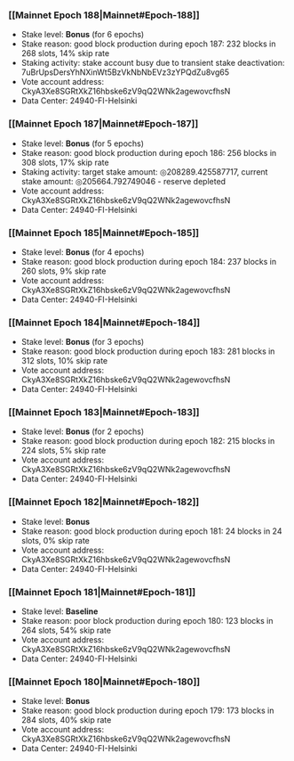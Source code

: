 ### [[Mainnet Epoch 188|Mainnet#Epoch-188]]
* Stake level: **Bonus** (for 6 epochs)
* Stake reason: good block production during epoch 187: 232 blocks in 268 slots, 14% skip rate
* Staking activity: stake account busy due to transient stake deactivation: 7uBrUpsDersYhNXinWt5BzVkNbNbEVz3zYPQdZu8vg65
* Vote account address: CkyA3Xe8SGRtXkZ16hbske6zV9qQ2WNk2agewovcfhsN
* Data Center: 24940-FI-Helsinki
### [[Mainnet Epoch 187|Mainnet#Epoch-187]]
* Stake level: **Bonus** (for 5 epochs)
* Stake reason: good block production during epoch 186: 256 blocks in 308 slots, 17% skip rate
* Staking activity: target stake amount: ◎208289.425587717, current stake amount: ◎205664.792749046 - reserve depleted
* Vote account address: CkyA3Xe8SGRtXkZ16hbske6zV9qQ2WNk2agewovcfhsN
* Data Center: 24940-FI-Helsinki
### [[Mainnet Epoch 185|Mainnet#Epoch-185]]
* Stake level: **Bonus** (for 4 epochs)
* Stake reason: good block production during epoch 184: 237 blocks in 260 slots, 9% skip rate
* Vote account address: CkyA3Xe8SGRtXkZ16hbske6zV9qQ2WNk2agewovcfhsN
* Data Center: 24940-FI-Helsinki
### [[Mainnet Epoch 184|Mainnet#Epoch-184]]
* Stake level: **Bonus** (for 3 epochs)
* Stake reason: good block production during epoch 183: 281 blocks in 312 slots, 10% skip rate
* Vote account address: CkyA3Xe8SGRtXkZ16hbske6zV9qQ2WNk2agewovcfhsN
* Data Center: 24940-FI-Helsinki
### [[Mainnet Epoch 183|Mainnet#Epoch-183]]
* Stake level: **Bonus** (for 2 epochs)
* Stake reason: good block production during epoch 182: 215 blocks in 224 slots, 5% skip rate
* Vote account address: CkyA3Xe8SGRtXkZ16hbske6zV9qQ2WNk2agewovcfhsN
* Data Center: 24940-FI-Helsinki
### [[Mainnet Epoch 182|Mainnet#Epoch-182]]
* Stake level: **Bonus**
* Stake reason: good block production during epoch 181: 24 blocks in 24 slots, 0% skip rate
* Vote account address: CkyA3Xe8SGRtXkZ16hbske6zV9qQ2WNk2agewovcfhsN
* Data Center: 24940-FI-Helsinki
### [[Mainnet Epoch 181|Mainnet#Epoch-181]]
* Stake level: **Baseline**
* Stake reason: poor block production during epoch 180: 123 blocks in 264 slots, 54% skip rate 
* Vote account address: CkyA3Xe8SGRtXkZ16hbske6zV9qQ2WNk2agewovcfhsN
* Data Center: 24940-FI-Helsinki
### [[Mainnet Epoch 180|Mainnet#Epoch-180]]
* Stake level: **Bonus**
* Stake reason: good block production during epoch 179: 173 blocks in 284 slots, 40% skip rate
* Vote account address: CkyA3Xe8SGRtXkZ16hbske6zV9qQ2WNk2agewovcfhsN
* Data Center: 24940-FI-Helsinki